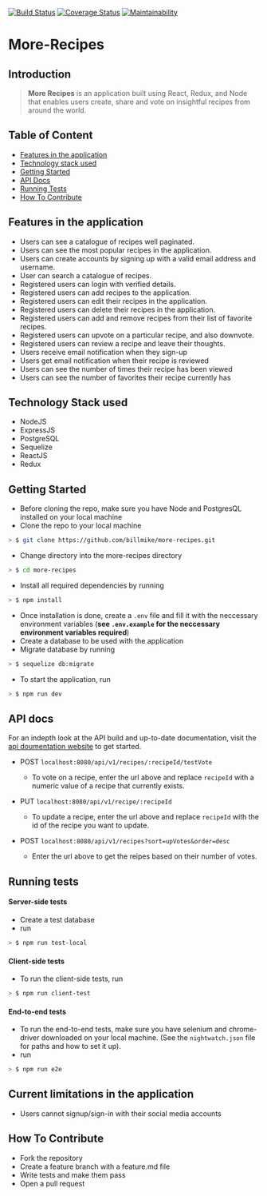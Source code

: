 [![Build Status](https://travis-ci.org/Billmike/More-Recipes.svg?branch=develop)](https://travis-ci.org/Billmike/More-Recipes) [![Coverage Status](https://coveralls.io/repos/github/Billmike/More-Recipes/badge.svg?branch=develop)](https://coveralls.io/github/Billmike/More-Recipes?branch=develop)
[![Maintainability](https://api.codeclimate.com/v1/badges/49c250c64c46d991a656/maintainability)](https://codeclimate.com/github/Billmike/More-Recipes/maintainability)

# More-Recipes

## Introduction

> **More Recipes** is an application built using React, Redux, and Node that enables users create, share and vote on insightful recipes from around the world.

## Table of Content
- [Features in the application](#features-in-the-application)
- [Technology stack used](#technology-stack-used)
- [Getting Started](#getting-started)
- [API Docs](#api-docs)
- [Running Tests](#running-tests)
- [How To Contribute](#how-to-contribute) 

## Features in the application

* Users can see a catalogue of recipes well paginated.
* Users can see the most popular recipes in the application.
* Users can create accounts by signing up with a valid email address and username.
* User can search a catalogue of recipes.
* Registered users can login with verified details.
* Registered users can add recipes to the application.
* Registered users can edit their recipes in the application.
* Registered users can delete their recipes in the application.
* Registered users can add and remove recipes from their list of favorite recipes.
* Registered users can upvote on a particular recipe, and also downvote.
* Registered users can review a recipe and leave their thoughts.
* Users receive email notification when they sign-up
* Users get email notification when their recipe is reviewed
* Users can see the number of times their recipe has been viewed
* Users can see the number of favorites their recipe currently has

## Technology Stack used

* NodeJS
* ExpressJS
* PostgreSQL
* Sequelize
* ReactJS
* Redux

## Getting Started

* Before cloning the repo, make sure you have Node and PostgresQL installed on your local machine
* Clone the repo to your local machine

```sh
> $ git clone https://github.com/billmike/more-recipes.git
```

* Change directory into the more-recipes directory

```sh
> $ cd more-recipes
```

* Install all required dependencies by running

```sh
> $ npm install
```

* Once installation is done, create a `.env` file and fill it with the neccessary environment variables (**see `.env.example` for the neccessary environment variables required**)
* Create a database to be used with the application
* Migrate database by running

```sh
> $ sequelize db:migrate
```

* To start the application, run

```sh
> $ npm run dev
```

## API docs

For an indepth look at the API build and up-to-date documentation, visit the [api doumentation website](https://more-recipes-app1.herokuapp.com/api-docs) to get started.

* POST `localhost:8080/api/v1/recipes/:recipeId/testVote`

  * To vote on a recipe, enter the url above and replace `recipeId` with a numeric value of a recipe that currently exists.

* PUT `localhost:8080/api/v1/recipe/:recipeId`
  * To update a recipe, enter the url above and replace `recipeId` with the id of the recipe you want to update.
* POST `localhost:8080/api/v1/recipes?sort=upVotes&order=desc`
  * Enter the url above to get the reipes based on their number of votes.

## Running tests

#### Server-side tests

* Create a test database
* run

```sh
> $ npm run test-local
```

#### Client-side tests

* To run the client-side tests, run

```sh
> $ npm run client-test
```

#### End-to-end tests

* To run the end-to-end tests, make sure you have selenium and chrome-driver downloaded on your local machine. (See the `nightwatch.json` file for paths and how to set it up).
* run

```sh
> $ npm run e2e
```

## Current limitations in the application

* Users cannot signup/sign-in with their social media accounts

## How To Contribute

* Fork the repository
* Create a feature branch with a feature.md file
* Write tests and make them pass
* Open a pull request
